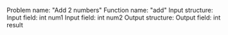 
Problem name: "Add 2 numbers"
Function name: "add"
Input structure:
Input field: int num1
Input field: int num2
Output structure:
Output field: int result
